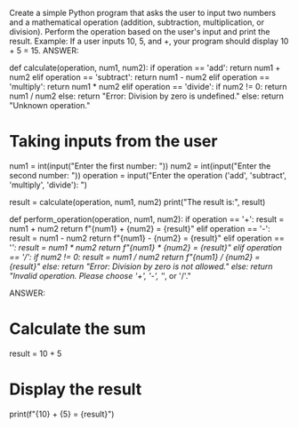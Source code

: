 Create a simple Python program that asks the user to input two numbers and a mathematical operation (addition, subtraction, multiplication, or division).
Perform the operation based on the user's input and print the result.
Example: If a user inputs 10, 5, and +, your program should display 10 + 5 = 15.
ANSWER:

def calculate(operation, num1, num2):
    if operation == 'add':
        return num1 + num2
    elif operation == 'subtract':
        return num1 - num2
    elif operation == 'multiply':
        return num1 * num2
    elif operation == 'divide':
        if num2 != 0:
            return num1 / num2
        else:
            return "Error: Division by zero is undefined."
    else:
        return "Unknown operation."

# Taking inputs from the user
num1 = int(input("Enter the first number: "))
num2 = int(input("Enter the second number: "))
operation = input("Enter the operation ('add', 'subtract', 'multiply', 'divide'): ")

result = calculate(operation, num1, num2)
print("The result is:", result)


def perform_operation(operation, num1, num2):
    if operation == '+':
        result = num1 + num2
        return f"{num1} + {num2} = {result}"
    elif operation == '-':
        result = num1 - num2
        return f"{num1} - {num2} = {result}"
    elif operation == '*':
        result = num1 * num2
        return f"{num1} * {num2} = {result}"
    elif operation == '/':
        if num2 != 0:
            result = num1 / num2
            return f"{num1} / {num2} = {result}"
        else:
            return "Error: Division by zero is not allowed."
    else:
        return "Invalid operation. Please choose '+', '-', '*', or '/'."
        
ANSWER:

# Calculate the sum
result = 10 + 5

# Display the result
print(f"{10} + {5} = {result}")
